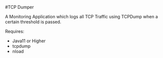 #TCP Dumper

A Monitoring Application which logs all TCP Traffic using TCPDump when a certain threshold
is passed.



Requires:

- Java11 or Higher
- tcpdump
- nload